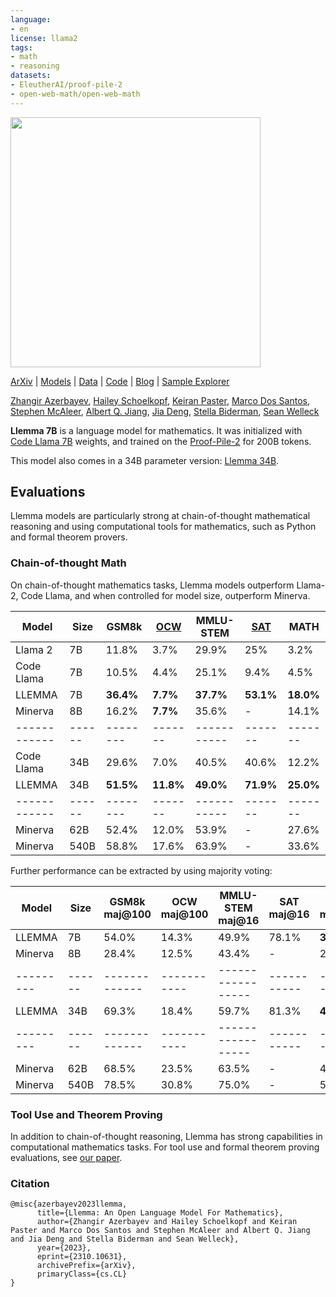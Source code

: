 ```yaml
---
language:
- en
license: llama2
tags:
- math
- reasoning
datasets:
- EleutherAI/proof-pile-2
- open-web-math/open-web-math
---
```

<img src="llemma.png" width="400">

[ArXiv](http://arxiv.org/abs/2310.10631) | [Models](https://huggingface.co/EleutherAI/llemma_34b) | [Data](https://huggingface.co/datasets/EleutherAI/proof-pile-2) | [Code](https://github.com/EleutherAI/math-lm) | [Blog](https://blog.eleuther.ai/llemma/) | [Sample Explorer](https://llemma-demo.github.io/)

[Zhangir Azerbayev](https://zhangir-azerbayev.github.io/), [Hailey Schoelkopf](https://github.com/haileyschoelkopf), [Keiran Paster](https://keirp.com), [Marco Dos Santos](https://github.com/dsantosmarco), [Stephen McAleer](https://www.andrew.cmu.edu/user/smcaleer/), [Albert Q. Jiang](https://albertqjiang.github.io/), [Jia Deng](https://www.cs.princeton.edu/~jiadeng/), [Stella Biderman](https://www.stellabiderman.com/), [Sean Welleck](https://wellecks.com/)

**Llemma 7B** is a language model for mathematics. It was initialized with [Code Llama 7B](https://github.com/facebookresearch/codellama) weights, and trained on the [Proof-Pile-2](https://huggingface.co/datasets/EleutherAI/proof-pile-2) for 200B tokens. 

This model also comes in a 34B parameter version: [Llemma 34B](https://huggingface.co/EleutherAI/llemma_34b).

## Evaluations

Llemma models are particularly strong at chain-of-thought mathematical reasoning and using computational tools for mathematics, such as Python and formal theorem provers.


### Chain-of-thought Math
On chain-of-thought mathematics tasks, Llemma models outperform Llama-2, Code Llama, and when controlled for model size, outperform Minerva.

| Model      | Size | GSM8k  | [OCW](https://openreview.net/forum?id=IFXTZERXdM7)   | MMLU-STEM | [SAT](https://huggingface.co/datasets/mcaleste/sat_multiple_choice_math_may_23)   | MATH  |
|------------|------|--------|-------|-----------|-------|-------|
| Llama 2    | 7B   | 11.8%  | 3.7%  | 29.9%     | 25%   | 3.2%  |
| Code Llama | 7B   | 10.5%  | 4.4%  | 25.1%     | 9.4%  | 4.5%  |
| LLEMMA     | 7B   | **36.4%**  | **7.7%**  | **37.7%**     | **53.1%** | **18.0%** |
| Minerva    | 8B   | 16.2%  | **7.7%**  | 35.6%     | -     | 14.1% |
|------------|------|--------|-------|-----------|-------|-------|
| Code Llama | 34B  | 29.6%  | 7.0%  | 40.5%     | 40.6% | 12.2% |
| LLEMMA     | 34B  | **51.5%**  | **11.8%** | **49.0%**     | **71.9%** | **25.0%** |
|------------|------|--------|-------|-----------|-------|-------|
| Minerva    | 62B  | 52.4%  | 12.0% | 53.9%     | -     | 27.6% |
| Minerva    | 540B | 58.8%  | 17.6% | 63.9%     | -     | 33.6% |


Further performance can be extracted by using majority voting: 

| Model   | Size | GSM8k maj@100 | OCW maj@100 | MMLU-STEM maj@16 | SAT maj@16 | MATH maj@256 |
|---------|------|-------------|-----------|-----------------|-----------|------------|
| LLEMMA  | 7B   | 54.0%       | 14.3%     | 49.9%           | 78.1%     | **33.5**      |
| Minerva | 8B   | 28.4%       | 12.5%     | 43.4%           | -         | 25.4%      |
|---------|------|-------------|-----------|-----------------|-----------|------------|
| LLEMMA  | 34B  | 69.3%       | 18.4%     | 59.7%           | 81.3%     | **43.1%**      |
|---------|------|-------------|-----------|-----------------|-----------|------------|
| Minerva | 62B  | 68.5%       | 23.5%     | 63.5%           | -         | 43.4%      |
| Minerva | 540B | 78.5%       | 30.8%     | 75.0%           | -         | 50.3%      |

### Tool Use and Theorem Proving
In addition to chain-of-thought reasoning, Llemma has strong capabilities in computational mathematics tasks. For tool use and formal theorem proving evaluations, see [our paper](http://arxiv.org/abs/2310.10631).

### Citation
```
@misc{azerbayev2023llemma,
      title={Llemma: An Open Language Model For Mathematics}, 
      author={Zhangir Azerbayev and Hailey Schoelkopf and Keiran Paster and Marco Dos Santos and Stephen McAleer and Albert Q. Jiang and Jia Deng and Stella Biderman and Sean Welleck},
      year={2023},
      eprint={2310.10631},
      archivePrefix={arXiv},
      primaryClass={cs.CL}
}
```
